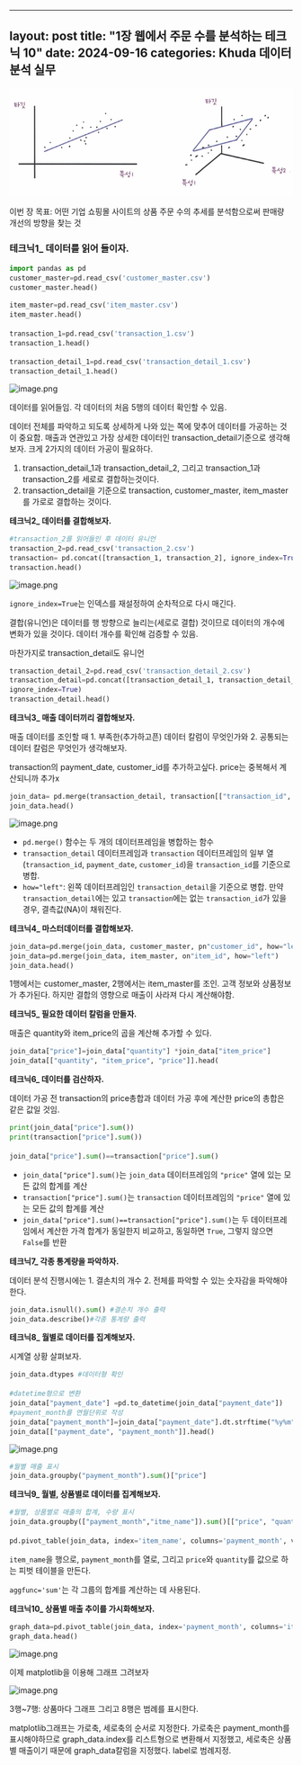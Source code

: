 
---
layout: post
title:  "1장 웹에서 주문 수를 분석하는 테크닉 10"
date:   2024-09-16 
categories: Khuda 데이터분석 실무
---

![Untitled](/assets/HW1/k1.png)


이번 장 목표: 어떤 기업 쇼핑몰 사이트의 상품 주문 수의 추세를 분석함으로써 판매량 개선의 방향을 찾는 것

### **테크닉1_ 데이터를 읽어 들이자.**

```python
import pandas as pd
customer_master=pd.read_csv('customer_master.csv')
customer_master.head()
```

```python
item_master=pd.read_csv('item_master.csv')
item_master.head()

transaction_1=pd.read_csv('transaction_1.csv')
transaction_1.head()

transaction_detail_1=pd.read_csv('transaction_detail_1.csv')
transaction_detail_1.head()
```

![image.png](https://prod-files-secure.s3.us-west-2.amazonaws.com/7af498a2-beb6-449d-a194-c4c8afcd1e0a/fd2f3713-408b-4f30-a256-60aedc72ea09/image.png)

데이터를 읽어들임. 각 데이터의 처음 5행의 데이터 확인할 수 있음. 

데이터 전체를 파악하고 되도록 상세하게 나와 있는 쪽에 맞추어 데이터를 가공하는 것이 중요함. 매출과 연관있고 가장 상세한 데이터인 transaction_detail기준으로 생각해보자. 크게 2가지의 데이터 가공이 필요하다.

1. transaction_detail_1과 transaction_detail_2, 그리고 transaction_1과 transaction_2를 세로로 결합하는것이다. 
2. transaction_detail을 기준으로 transaction, customer_master, item_master를 가로로 결합하는 것이다. 

**테크닉2_ 데이터를 결합해보자.**

```python
#transaction_2를 읽어들인 후 데이터 유니언
transaction_2=pd.read_csv('transaction_2.csv')
transaction= pd.concat([transaction_1, transaction_2], ignore_index=True)
transaction.head()
```

![image.png](https://prod-files-secure.s3.us-west-2.amazonaws.com/7af498a2-beb6-449d-a194-c4c8afcd1e0a/2ab27cda-3d53-45f7-ad86-61f1ebddc35a/image.png)

`ignore_index=True`는 인덱스를 재설정하여 순차적으로 다시 매긴다.

결합(유니언)은 데이터를 행 방향으로 늘리는(세로로 결합) 것이므로 데이터의 개수에 변화가 있을 것이다. 데이터 개수를 확인해 검증할 수 있음.

마찬가지로 transaction_detail도 유니언

```python
transaction_detail_2=pd.read_csv('transaction_detail_2.csv')
transaction_detail=pd.concat([transaction_detail_1, transaction_detail_2],
ignore_index=True)
transaction_detail.head()
```

**테크닉3_ 매출 데이터끼리 결합해보자.**

매출 데이터를 조인할 때 1. 부족한(추가하고픈) 데이터 칼럼이 무엇인가와 2. 공통되는 데이터 칼럼은 무엇인가 생각해보자.

transaction의 payment_date, customer_id를 추가하고싶다. price는 중복해서 계산되니까 추가x

```python
join_data= pd.merge(transaction_detail, transaction[["transaction_id", "payment_date", "customer_id"]], on= "transaction_id", how="left")
join_data.head()
```

![image.png](https://prod-files-secure.s3.us-west-2.amazonaws.com/7af498a2-beb6-449d-a194-c4c8afcd1e0a/c5b3ff5a-9d30-483b-a1a2-fe123e5a4448/image.png)

- `pd.merge()` 함수는 두 개의 데이터프레임을 병합하는 함수
- `transaction_detail` 데이터프레임과 `transaction` 데이터프레임의 일부 열(`transaction_id`, `payment_date`, `customer_id`)을 `transaction_id`를 기준으로 병합.
- `how="left"`: 왼쪽 데이터프레임인 `transaction_detail`을 기준으로 병합. 만약 `transaction_detail`에는 있고 `transaction`에는 없는 `transaction_id`가 있을 경우, 결측값(NA)이 채워진다.

**테크닉4_ 마스터데이터를 결합해보자.**

```python
join_data=pd.merge(join_data, customer_master, pn"customer_id", how="left")
join_data=pd.merge(join_data, item_master, on"item_id", how="left")
join_data.head()
```

1행에서는 customer_master, 2행에서는 item_master를 조인. 고객 정보와 상품정보가 추가된다. 하지만 결합의 영향으로 매출이 사라져 다시 계산해야함.

**테크닉5_ 필요한 데이터 칼럼을 만들자.**

매출은 quantity와 item_price의 곱을 계산해 추가할 수 있다.

```python
join_data["price"]=join_data["quantity"] *join_data["item_price"]
join_data[["quantity", "item_price", "price"]].head(
```

**테크닉6_ 데이터를 검산하자.**

데이터 가공 전 transaction의 price총합과 데이터 가공 후에 계산한 price의 총합은 같은 값일 것임.

```python
print(join_data["price"].sum())
print(transaction["price"].sum())

join_data["price"].sum()==transaction["price"].sum()
```

- `join_data["price"].sum()`는 `join_data` 데이터프레임의 `"price"` 열에 있는 모든 값의 합계를 계산
- `transaction["price"].sum()`는 `transaction` 데이터프레임의 `"price"` 열에 있는 모든 값의 합계를 계산
- `join_data["price"].sum()==transaction["price"].sum()`는 두 데이터프레임에서 계산한 가격 합계가 동일한지 비교하고, 동일하면 `True`, 그렇지 않으면 `False`를 반환

**테크닉7_ 각종 통계량을 파악하자.**

데이터 분석 진행시에는 1. 결손치의 개수 2. 전체를 파악할 수 있는 숫자감을 파악해야한다.

```python
join_data.isnull().sum() #결손치 개수 출력
join_data.describe()#각종 통계량 출력

```

**테크닉8_ 월별로 데이터를 집계해보자.**

시계열 상황 살펴보자.

```python
join_data.dtypes #데이터형 확인

#datetime형으로 변환
join_data["payment_date"] =pd.to_datetime(join_data["payment_date"])
#payment_month를 연월단위로 작성
join_data["payment_month"]=join_data["payment_date"].dt.strftime("%y%m")
join_data[["payment_date", "payment_month"]].head()

```

![image.png](https://prod-files-secure.s3.us-west-2.amazonaws.com/7af498a2-beb6-449d-a194-c4c8afcd1e0a/cfc54028-153a-4def-af02-2fedf1ec1bb0/image.png)

```python
#월별 매출 표시
join_data.groupby("payment_month").sum()["price"]
```

**테크닉9_ 월별, 상품별로 데이터를 집계해보자.**

```python
#월별, 상품별로 매출의 합계, 수량 표시
join_data.groupby(["payment_month","itme_name"]).sum()[["price", "quantity"]]

pd.pivot_table(join_data, index='item_name', columns='payment_month', values=['price', 'quantity'], aggfunc='sum')
```

`item_name`을 행으로, `payment_month`를 열로, 그리고 `price`와 `quantity`를 값으로 하는 피벗 테이블을 만든다.

`aggfunc='sum'`는 각 그룹의 합계를 계산하는 데 사용된다.

**테크닉10_ 상품별 매출 추이를 가시화해보자.**

```python
graph_data=pd.pivot_table(join_data, index='payment_month', columns='itmen_name', values='price', aggfunc='sum')
graph_data.head()
```

![image.png](https://prod-files-secure.s3.us-west-2.amazonaws.com/7af498a2-beb6-449d-a194-c4c8afcd1e0a/470cd387-9fee-4a03-8f59-2b84900421c0/image.png)

이제 matplotlib을 이용해 그래프 그려보자

![image.png](https://prod-files-secure.s3.us-west-2.amazonaws.com/7af498a2-beb6-449d-a194-c4c8afcd1e0a/21bb4503-41eb-47b1-867e-7ecd4e73974f/image.png)

3행~7행: 상품마다 그래프 그리고 8행은 범례를 표시한다.

matplotlib그래프는 가로축, 세로축의 순서로 지정한다. 가로축은 payment_month를 표시해야하므로 graph_data.index를 리스트형으로 변환해서 지정했고, 세로축은 상품별 매출이기 때문에 graph_data칼럼을 지정했다. label로 범례지정.